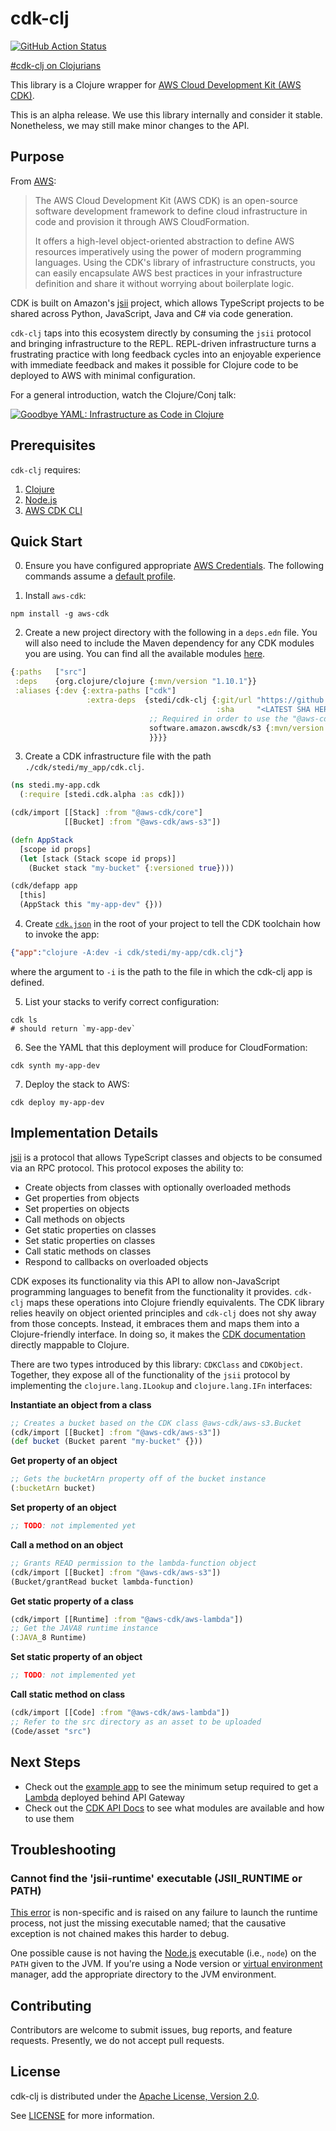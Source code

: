 # cdk-clj

[![GitHub Action Status](https://github.com/stediinc/cdk-clj/workflows/build/badge.svg)](https://github.com/stediinc/cdk-clj/actions)

[#cdk-clj on Clojurians](https://clojurians.slack.com/archives/CQVV1N7QD)

This library is a Clojure wrapper for [AWS Cloud Development Kit (AWS CDK)][1].

This is an alpha release. We use this library internally and consider it
stable. Nonetheless, we may still make minor changes to the API.

## Purpose

From [AWS][1]:

>The AWS Cloud Development Kit (AWS CDK) is an open-source software development
>framework to define cloud infrastructure in code and provision it through AWS
>CloudFormation.
>
>It offers a high-level object-oriented abstraction to define AWS resources
>imperatively using the power of modern programming languages. Using the CDK's
>library of infrastructure constructs, you can easily encapsulate AWS best
>practices in your infrastructure definition and share it without worrying about
>boilerplate logic.

CDK is built on Amazon's [jsii][2] project, which allows TypeScript projects to
be shared across Python, JavaScript, Java and C# via code generation.

`cdk-clj` taps into this ecosystem directly by consuming the `jsii` protocol and
bringing infrastructure to the REPL. REPL-driven infrastructure turns a
frustrating practice with long feedback cycles into an enjoyable experience with
immediate feedback and makes it possible for Clojure code to be deployed to AWS
with minimal configuration.

For a general introduction, watch the Clojure/Conj talk:

[![Goodbye YAML: Infrastructure as Code in Clojure](https://img.youtube.com/vi/TbDmupZyuXk/0.jpg)][video]

## Prerequisites

`cdk-clj` requires:

1. [Clojure][clojure]
1. [Node.js][node-js]
1. [AWS CDK CLI][cdk-cli]

## Quick Start

0. Ensure you have configured appropriate [AWS Credentials][aws-creds].
   The following commands assume a [default profile][aws-profile].

1. Install `aws-cdk`:

``` shell
npm install -g aws-cdk
```

2. Create a new project directory with the following in a `deps.edn`
   file. You will also need to include the Maven dependency for any
   CDK modules you are using. You can find all the available modules
   [here][maven-deps].

``` clojure
{:paths   ["src"]
 :deps    {org.clojure/clojure {:mvn/version "1.10.1"}}
 :aliases {:dev {:extra-paths ["cdk"]
                 :extra-deps  {stedi/cdk-clj {:git/url "https://github.com/StediInc/cdk-clj.git"
                                              :sha     "<LATEST SHA HERE>"}
                               ;; Required in order to use the "@aws-cdk/aws-s3" module below
                               software.amazon.awscdk/s3 {:mvn/version "1.20"}
                               }}}}
```

3. Create a CDK infrastructure file with the path `./cdk/stedi/my_app/cdk.clj`.

``` clojure
(ns stedi.my-app.cdk
  (:require [stedi.cdk.alpha :as cdk]))

(cdk/import [[Stack] :from "@aws-cdk/core"]
            [[Bucket] :from "@aws-cdk/aws-s3"])

(defn AppStack
  [scope id props]
  (let [stack (Stack scope id props)]
    (Bucket stack "my-bucket" {:versioned true})))

(cdk/defapp app
  [this]
  (AppStack this "my-app-dev" {}))
```

4. Create
   [`cdk.json`](https://docs.aws.amazon.com/cdk/latest/guide/tools.html#cli) in
   the root of your project to tell the CDK toolchain how to invoke the app:
```json
{"app":"clojure -A:dev -i cdk/stedi/my-app/cdk.clj"}
```

where the argument to `-i` is the path to the file in which the cdk-clj app is
defined.

5. List your stacks to verify correct configuration:

``` shell
cdk ls
# should return `my-app-dev`
```

6. See the YAML that this deployment will produce for CloudFormation:

```
cdk synth my-app-dev
```

7. Deploy the stack to AWS:

```
cdk deploy my-app-dev
```

## Implementation Details

[jsii][2] is a protocol that allows TypeScript classes and objects to be
consumed via an RPC protocol. This protocol exposes the ability to:

- Create objects from classes with optionally overloaded methods
- Get properties from objects
- Set properties on objects
- Call methods on objects
- Get static properties on classes
- Set static properties on classes
- Call static methods on classes
- Respond to callbacks on overloaded objects

CDK exposes its functionality via this API to allow non-JavaScript programming
languages to benefit from the functionality it provides.
`cdk-clj` maps these operations into Clojure friendly equivalents. The CDK library
relies heavily on object oriented principles and `cdk-clj` does not shy away from
those concepts. Instead, it embraces them and maps them into a Clojure-friendly
interface. In doing so, it makes the [CDK documentation][3] directly mappable to
Clojure.

There are two types introduced by this library: `CDKClass` and
`CDKObject`. Together, they expose all of the functionality of the `jsii`
protocol by implementing the `clojure.lang.ILookup` and `clojure.lang.IFn`
interfaces:

**Instantiate an object from a class**

``` clojure
;; Creates a bucket based on the CDK class @aws-cdk/aws-s3.Bucket
(cdk/import [[Bucket] :from "@aws-cdk/aws-s3"])
(def bucket (Bucket parent "my-bucket" {}))
```

**Get property of an object**
``` clojure
;; Gets the bucketArn property off of the bucket instance
(:bucketArn bucket)
```

**Set property of an object**
``` clojure
;; TODO: not implemented yet
```

**Call a method on an object**
``` clojure
;; Grants READ permission to the lambda-function object
(cdk/import [[Bucket] :from "@aws-cdk/aws-s3"])
(Bucket/grantRead bucket lambda-function)
```

**Get static property of a class**
``` clojure
(cdk/import [[Runtime] :from "@aws-cdk/aws-lambda"])
;; Get the JAVA8 runtime instance
(:JAVA_8 Runtime)
```

**Set static property of an object**
``` clojure
;; TODO: not implemented yet
```

**Call static method on class**
``` clojure
(cdk/import [[Code] :from "@aws-cdk/aws-lambda"])
;; Refer to the src directory as an asset to be uploaded
(Code/asset "src")
```

## Next Steps

* Check out the [example app][4] to see the minimum setup required to get a
  [Lambda][stedilambda] deployed behind API Gateway
* Check out the [CDK API Docs][5] to see what modules are available and how to
  use them

## Troubleshooting

### Cannot find the 'jsii-runtime' executable (JSII_RUNTIME or PATH)

[This error][jsii-404] is non-specific and is raised on any failure to launch
the runtime process, not just the missing executable named; that the causative
exception is not chained makes this harder to debug.

One possible cause is not having the [Node.js][node-js] executable (i.e.,
`node`) on the `PATH` given to the JVM. If you're using a Node version or
[virtual environment][nodeenv] manager, add the appropriate directory to the JVM
environment.

## Contributing

Contributors are welcome to submit issues, bug reports, and feature
requests. Presently, we do not accept pull requests.

## License

cdk-clj is distributed under the [Apache License, Version 2.0][apache-2].

See [LICENSE](LICENSE) for more information.

[1]: https://github.com/aws/aws-cdk#aws-cloud-development-kit-aws-cdk
[2]: https://github.com/aws/jsii
[3]: https://docs.aws.amazon.com/cdk/api/latest/
[4]: https://github.com/StediInc/cdk-clj/tree/master/examples/basics
[5]: https://docs.aws.amazon.com/cdk/api/latest/docs/aws-construct-library.html

[apache-2]: https://www.apache.org/licenses/LICENSE-2.0
[aws-creds]: https://docs.aws.amazon.com/sdk-for-java/v1/developer-guide/credentials.html
[aws-profile]: https://docs.aws.amazon.com/cli/latest/userguide/cli-configure-profiles.html
[cdk-cli]: https://docs.aws.amazon.com/cdk/latest/guide/tools.html
[clojure]: https://clojure.org/guides/getting_started
[jsii-404]: https://github.com/aws/jsii/blob/850f42bea4218f2563d221aff28926da16692f62/packages/jsii-java-runtime/project/src/main/java/software/amazon/jsii/JsiiRuntime.java#L220
[node-js]: https://nodejs.org/en/
[nodeenv]: https://github.com/ekalinin/nodeenv
[stedilambda]: https://github.com/StediInc/lambda
[maven-deps]: https://search.maven.org/search?q=software.amazon.awscdk
[video]: https://www.youtube.com/watch?v=TbDmupZyuXk
